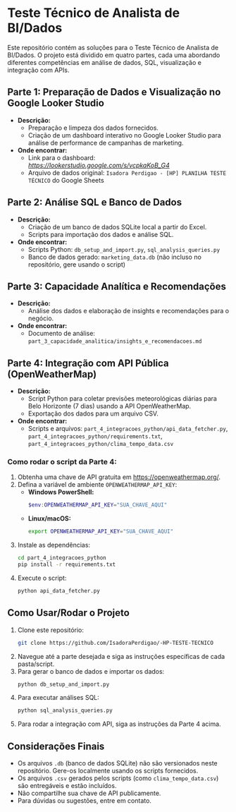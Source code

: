 # Teste Técnico de Analista de BI/Dados

Este repositório contém as soluções para o Teste Técnico de Analista de BI/Dados. O projeto está dividido em quatro partes, cada uma abordando diferentes competências em análise de dados, SQL, visualização e integração com APIs.

## Parte 1: Preparação de Dados e Visualização no Google Looker Studio

- **Descrição:**
  - Preparação e limpeza dos dados fornecidos.
  - Criação de um dashboard interativo no Google Looker Studio para análise de performance de campanhas de marketing.
- **Onde encontrar:**
  - Link para o dashboard: _https://lookerstudio.google.com/s/vcpkaKoB_G4_
  - Arquivo de dados original: `Isadora Perdigao - [HP] PLANILHA TESTE TÉCNICO` do Google Sheets

## Parte 2: Análise SQL e Banco de Dados

- **Descrição:**
  - Criação de um banco de dados SQLite local a partir do Excel.
  - Scripts para importação dos dados e análise SQL.
- **Onde encontrar:**
  - Scripts Python: `db_setup_and_import.py`, `sql_analysis_queries.py`
  - Banco de dados gerado: `marketing_data.db` (não incluso no repositório, gere usando o script)

## Parte 3: Capacidade Analítica e Recomendações

- **Descrição:**
  - Análise dos dados e elaboração de insights e recomendações para o negócio.
- **Onde encontrar:**
  - Documento de análise: `part_3_capacidade_analitica/insights_e_recomendacoes.md`

## Parte 4: Integração com API Pública (OpenWeatherMap)

- **Descrição:**
  - Script Python para coletar previsões meteorológicas diárias para Belo Horizonte (7 dias) usando a API OpenWeatherMap.
  - Exportação dos dados para um arquivo CSV.
- **Onde encontrar:**
  - Scripts e arquivos: `part_4_integracoes_python/api_data_fetcher.py`, `part_4_integracoes_python/requirements.txt`, `part_4_integracoes_python/clima_tempo_data.csv`

### Como rodar o script da Parte 4:

1. Obtenha uma chave de API gratuita em https://openweathermap.org/.
2. Defina a variável de ambiente `OPENWEATHERMAP_API_KEY`:
   - **Windows PowerShell:**
     ```powershell
     $env:OPENWEATHERMAP_API_KEY="SUA_CHAVE_AQUI"
     ```
   - **Linux/macOS:**
     ```bash
     export OPENWEATHERMAP_API_KEY="SUA_CHAVE_AQUI"
     ```
3. Instale as dependências:
   ```bash
   cd part_4_integracoes_python
   pip install -r requirements.txt
   ```
4. Execute o script:
   ```bash
   python api_data_fetcher.py
   ```

## Como Usar/Rodar o Projeto

1. Clone este repositório:
   ```bash
   git clone https://github.com/IsadoraPerdigao/-HP-TESTE-TECNICO
   ```
2. Navegue até a parte desejada e siga as instruções específicas de cada pasta/script.
3. Para gerar o banco de dados e importar os dados:
   ```bash
   python db_setup_and_import.py
   ```
4. Para executar análises SQL:
   ```bash
   python sql_analysis_queries.py
   ```
5. Para rodar a integração com API, siga as instruções da Parte 4 acima.

## Considerações Finais

- Os arquivos `.db` (banco de dados SQLite) não são versionados neste repositório. Gere-os localmente usando os scripts fornecidos.
- Os arquivos `.csv` gerados pelos scripts (como `clima_tempo_data.csv`) são entregáveis e estão incluídos.
- Não compartilhe sua chave de API publicamente.
- Para dúvidas ou sugestões, entre em contato.
